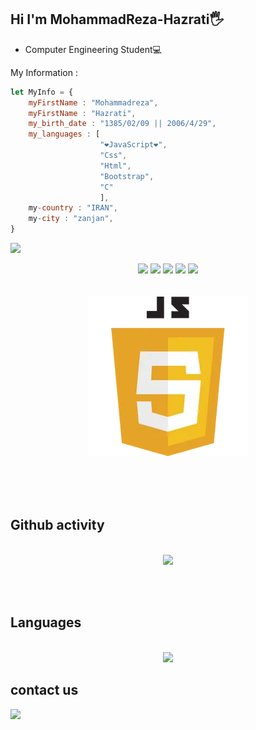 ## Hi I'm MohammadReza-Hazrati🖐
- Computer Engineering Student💻

My Information : 
```JavaScript
let MyInfo = {
    myFirstName : "Mohammadreza",
    myFirstName : "Hazrati",
    my_birth_date : "1385/02/09 || 2006/4/29",
    my_languages : [
                    "❤JavaScript❤",
                    "Css",
                    "Html",
                    "Bootstrap",
                    "C"
                    ],
    my-country : "IRAN",
    my-city : "zanjan",
}
```


![](https://img.shields.io/github/commit-activity/m/SIR-MRH2006/std-grade-system-c)

<div align = "center">
    <img src="https://img.shields.io/badge/HTML5-E34F26?style=for-the-badge&logo=html5&logoColor=white"/>
    <img src="https://img.shields.io/badge/CSS3-1572B6?style=for-the-badge&logo=css3&logoColor=white"/>
    <img src="https://img.shields.io/badge/JavaScript-323330?style=for-the-badge&logo=javascript&logoColor=F7DF1E"/>
    <img src="https://img.shields.io/badge/Bootstrap-563D7C?style=for-the-badge&logo=bootstrap&logoColor=white"/>
    <img src="https://img.shields.io/badge/C-00599C?style=for-the-badge&logo=c&logoColor=white"/>
</div>
<br>
<br>
<div align="center">
    <img src="https://raw.githubusercontent.com/SIR-MRH2006/SIR-MRH2006/refs/heads/main/js.webp">
</div>

<br><br><br>

## Github activity
<br>
<div align="center">
    <img src="https://github-readme-stats.vercel.app/api?username=SIR-MRH2006&show_icons=true&theme=dark">
</div>


<br><br>

## Languages
<br>
<div align="center">
    <img src="https://github-readme-stats.vercel.app/api/top-langs/?username=SIR-MRH2006&hide_progress=false">
</div>

## contact us
<div>
    <a href="#">
        <img src="https://img.shields.io/badge/MyWebsite-MRH_2006-blue?style=flat&logo=google-chrome">
    </a>
</div>

